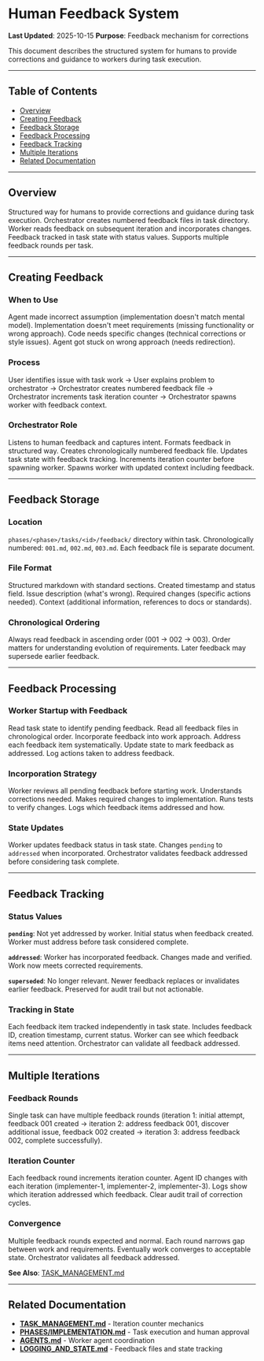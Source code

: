 # Human Feedback System

**Last Updated**: 2025-10-15
**Purpose**: Feedback mechanism for corrections

This document describes the structured system for humans to provide corrections and guidance to workers during task execution.

---

## Table of Contents

- [Overview](#overview)
- [Creating Feedback](#creating-feedback)
- [Feedback Storage](#feedback-storage)
- [Feedback Processing](#feedback-processing)
- [Feedback Tracking](#feedback-tracking)
- [Multiple Iterations](#multiple-iterations)
- [Related Documentation](#related-documentation)

---

## Overview

Structured way for humans to provide corrections and guidance during task execution. Orchestrator creates numbered feedback files in task directory. Worker reads feedback on subsequent iteration and incorporates changes. Feedback tracked in task state with status values. Supports multiple feedback rounds per task.

---

## Creating Feedback

### When to Use

Agent made incorrect assumption (implementation doesn't match mental model). Implementation doesn't meet requirements (missing functionality or wrong approach). Code needs specific changes (technical corrections or style issues). Agent got stuck on wrong approach (needs redirection).

### Process

User identifies issue with task work → User explains problem to orchestrator → Orchestrator creates numbered feedback file → Orchestrator increments task iteration counter → Orchestrator spawns worker with feedback context.

### Orchestrator Role

Listens to human feedback and captures intent. Formats feedback in structured way. Creates chronologically numbered feedback file. Updates task state with feedback tracking. Increments iteration counter before spawning worker. Spawns worker with updated context including feedback.

---

## Feedback Storage

### Location

`phases/<phase>/tasks/<id>/feedback/` directory within task. Chronologically numbered: `001.md`, `002.md`, `003.md`. Each feedback file is separate document.

### File Format

Structured markdown with standard sections. Created timestamp and status field. Issue description (what's wrong). Required changes (specific actions needed). Context (additional information, references to docs or standards).

### Chronological Ordering

Always read feedback in ascending order (001 → 002 → 003). Order matters for understanding evolution of requirements. Later feedback may supersede earlier feedback.

---

## Feedback Processing

### Worker Startup with Feedback

Read task state to identify pending feedback. Read all feedback files in chronological order. Incorporate feedback into work approach. Address each feedback item systematically. Update state to mark feedback as addressed. Log actions taken to address feedback.

### Incorporation Strategy

Worker reviews all pending feedback before starting work. Understands corrections needed. Makes required changes to implementation. Runs tests to verify changes. Logs which feedback items addressed and how.

### State Updates

Worker updates feedback status in task state. Changes `pending` to `addressed` when incorporated. Orchestrator validates feedback addressed before considering task complete.

---

## Feedback Tracking

### Status Values

**`pending`**: Not yet addressed by worker. Initial status when feedback created. Worker must address before task considered complete.

**`addressed`**: Worker has incorporated feedback. Changes made and verified. Work now meets corrected requirements.

**`superseded`**: No longer relevant. Newer feedback replaces or invalidates earlier feedback. Preserved for audit trail but not actionable.

### Tracking in State

Each feedback item tracked independently in task state. Includes feedback ID, creation timestamp, current status. Worker can see which feedback items need attention. Orchestrator can validate all feedback addressed.

---

## Multiple Iterations

### Feedback Rounds

Single task can have multiple feedback rounds (iteration 1: initial attempt, feedback 001 created → iteration 2: address feedback 001, discover additional issue, feedback 002 created → iteration 3: address feedback 002, complete successfully).

### Iteration Counter

Each feedback round increments iteration counter. Agent ID changes with each iteration (implementer-1, implementer-2, implementer-3). Logs show which iteration addressed which feedback. Clear audit trail of correction cycles.

### Convergence

Multiple feedback rounds expected and normal. Each round narrows gap between work and requirements. Eventually work converges to acceptable state. Orchestrator validates all feedback addressed.

**See Also**: [TASK_MANAGEMENT.md](./TASK_MANAGEMENT.md#iteration-counter)

---

## Related Documentation

- **[TASK_MANAGEMENT.md](./TASK_MANAGEMENT.md)** - Iteration counter mechanics
- **[PHASES/IMPLEMENTATION.md](./PHASES/IMPLEMENTATION.md)** - Task execution and human approval
- **[AGENTS.md](./AGENTS.md)** - Worker agent coordination
- **[LOGGING_AND_STATE.md](./LOGGING_AND_STATE.md)** - Feedback files and state tracking
